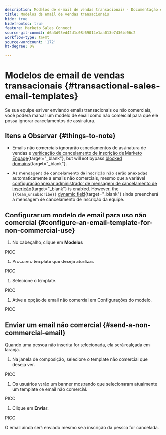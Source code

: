 ```yaml
---
description: Modelos de e-mail de vendas transacionais - Documentação do Marketo - Documentação do produto
title: Modelos de email de vendas transacionais
hide: true
hidefromtoc: true
feature: Marketo Sales Connect
source-git-commit: d6a3d95ed42d1c08d69014e1aa013e7436bd06c2
workflow-type: tm+mt
source-wordcount: '172'
ht-degree: 0%

---
```


# Modelos de email de vendas transacionais {#transactional-sales-email-templates}

Se sua equipe estiver enviando emails transacionais ou não comerciais, você poderá marcar um modelo de email como não comercial para que ele possa ignorar cancelamentos de assinatura.

## Itens a Observar {#things-to-note}

* Emails não comerciais ignorarão cancelamentos de assinatura de vendas e [verificação de cancelamento de inscrição de Marketo Engage](/help/marketo/product-docs/marketo-sales-insight/actions/email/unsubscribes/marketo-unsubscribe-check.md){target="_blank"}, but will not bypass [blocked domains](/help/marketo/product-docs/marketo-sales-insight/actions/admin/blocked-domains.md){target="_blank"}.

* As mensagens de cancelamento de inscrição não serão anexadas automaticamente a emails não comerciais, mesmo que a variável [configuração anexar administrador de mensagem de cancelamento de inscrição](/help/marketo/product-docs/marketo-sales-insight/actions/email/unsubscribes/auto-append-unsubscribe-message-setting.md){target="_blank"} is enabled. However, the `{{team_unsubscribe}}` [dynamic field](/help/marketo/product-docs/marketo-sales-insight/actions/templates/dynamic-fields.md){target="_blank"} ainda preencherá a mensagem de cancelamento de inscrição da equipe.

## Configurar um modelo de email para uso não comercial {#configure-an-email-template-for-non-commercial-use}

1. No cabeçalho, clique em **Modelos**.

PICC

1. Procure o template que deseja atualizar.

PICC

1. Selecione o template.

PICC

1. Ative a opção de email não comercial em Configurações do modelo.

PICC

## Enviar um email não comercial {#send-a-non-commercial-email}

Quando uma pessoa não inscrita for selecionada, ela será realçada em laranja.

1. Na janela de composição, selecione o template não comercial que deseja ver.

PICC

1. Os usuários verão um banner mostrando que selecionaram atualmente um template de email não comercial.

PICC

1. Clique em **Enviar**.

PICC

O email ainda será enviado mesmo se a inscrição da pessoa for cancelada.
